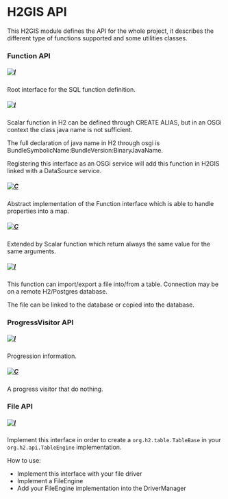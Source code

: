 # H2GIS API

This H2GIS module defines the API for the whole project, it describes
the different type of functions supported and some utilities classes.

### Function API

##### [![I](https://img.shields.io/badge/Function-Interface-green.svg)](src/main/java/org/h2gis/api/Function.java)

Root interface for the SQL function definition.

##### [![I](https://img.shields.io/badge/ScalarFunction-Interface-green.svg)](src/main/java/org/h2gis/api/ScalarFunction.java)

Scalar function in H2 can be defined through CREATE ALIAS, but in an
OSGi context the class java name is not sufficient.

The full declaration of java name in H2 through osgi is
BundleSymbolicName:BundleVersion:BinaryJavaName.

Registering this interface as an OSGi service will add this function in
H2GIS linked with a DataSource service.

##### [![C](https://img.shields.io/badge/AbstractFunction-Class-blue.svg)](src/main/java/org/h2gis/api/AbstractFunction.java)

Abstract implementation of the Function interface which is able to
handle properties into a map.

##### [![C](https://img.shields.io/badge/DeterministicScalarFunction-Class-blue.svg)](src/main/java/org/h2gis/api/DeterministicScalarFunction.java)

Extended by Scalar function which return always the same value for the same arguments.

##### [![I](https://img.shields.io/badge/DriverFunction-Interface-green.svg)](src/main/java/org/h2gis/api/DriverFunction.java)

This function can import/export a file into/from a table.
Connection may be on a remote H2/Postgres database.

The file can be linked to the database or copied into the database.

### ProgressVisitor API

##### [![I](https://img.shields.io/badge/ProgressVisitor-Interface-green.svg)](src/main/java/org/h2gis/api/ProgressVisitor.java)

Progression information.

##### [![C](https://img.shields.io/badge/EmptyProgressVisitor-Class-blue.svg)](src/main/java/org/h2gis/api/EmptyProgressVisitor.java)

A progress visitor that do nothing.

### File API

##### [![I](https://img.shields.io/badge/FileDriver-Interface-green.svg)](src/main/java/org/h2gis/api/FileDriver.java)

Implement this interface in order to create a `org.h2.table.TableBase` in
 your `org.h2.api.TableEngine` implementation.

How to use:
 * Implement this interface with your file driver</li>
 * Implement a FileEngine</li>
 * Add your FileEngine implementation into the DriverManager</li>